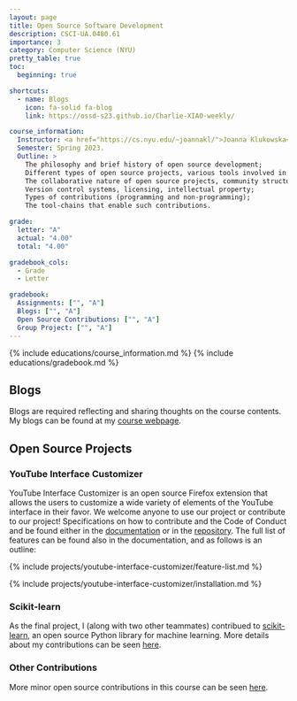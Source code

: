 ```yaml
---
layout: page
title: Open Source Software Development
description: CSCI-UA.0480.61
importance: 3
category: Computer Science (NYU)
pretty_table: true
toc:
  beginning: true

shortcuts:
  - name: Blogs
    icon: fa-solid fa-blog
    link: https://ossd-s23.github.io/Charlie-XIAO-weekly/

course_information:
  Instructor: <a href="https://cs.nyu.edu/~joannakl/">Joanna Klukowska</a>.
  Semester: Spring 2023.
  Outline: >
    The philosophy and brief history of open source development;
    Different types of open source projects, various tools involved in open source development;
    The collaborative nature of open source projects, community structure;
    Version control systems, licensing, intellectual property;
    Types of contributions (programming and non-programming);
    The tool-chains that enable such contributions.

grade:
  letter: "A"
  actual: "4.00"
  total: "4.00"

gradebook_cols:
  - Grade
  - Letter

gradebook:
  Assignments: ["", "A"]
  Blogs: ["", "A"]
  Open Source Contributions: ["", "A"]
  Group Project: ["", "A"]
---
```


{% include educations/course_information.md %}
{% include educations/gradebook.md %}

## Blogs

Blogs are required reflecting and sharing thoughts on the course contents. My blogs can be found at my [course webpage](https://ossd-s23.github.io/Charlie-XIAO-weekly/).

## Open Source Projects

### YouTube Interface Customizer

YouTube Interface Customizer is an open source Firefox extension that allows the users to customize a wide variety of elements of the YouTube interface in their favor. We welcome anyone to use our project or contribute to our project! Specifications on how to contribute and the Code of Conduct and be found either in the [documentation](/projects/youtube-interface-customizer/) or in the [repository](https://github.com/ossd-s23/YouTube-Customizer). The full list of features can be found also in the documentation, and as follows is an outline:

{% include projects/youtube-interface-customizer/feature-list.md %}

{% include projects/youtube-interface-customizer/installation.md %}

### Scikit-learn

As the final project, I (along with two other teammates) contribued to [scikit-learn](https://github.com/scikit-learn/scikit-learn), an open source Python library for machine learning. More details about my contributions can be seen [here](/projects/ossd-sklearn/).

### Other Contributions

More minor open source contributions in this course can be seen [here](https://ossd-s23.github.io/Charlie-XIAO-weekly/contributions/).
